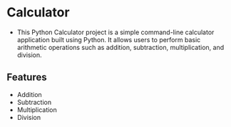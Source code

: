 # Calculator
* This Python Calculator project is a simple command-line calculator application built using Python. It allows users to perform basic arithmetic operations such as addition, subtraction, multiplication, and division.

## Features
* Addition
* Subtraction
* Multiplication
* Division
